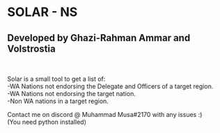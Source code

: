 # SOLAR - NS
<h2>Developed by Ghazi-Rahman Ammar and Volstrostia</h2><br>

Solar is a small tool to get a list of:<br>
-WA Nations not endorsing the Delegate and Officers of a target region.<br>
-WA Nations not endorsing the target nation.<br>
-Non WA nations in a target region.<br>


Contact me on discord @ Muhammad Musa#2170 with any issues :)<br>
(You need python installed)<br>
